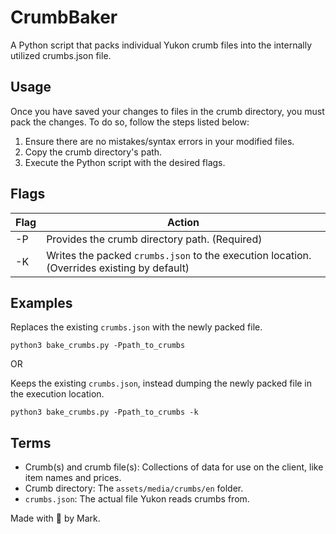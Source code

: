 # CrumbBaker
A Python script that packs individual Yukon crumb files into the internally utilized crumbs.json file.

## Usage
Once you have saved your changes to files in the crumb directory, you must pack the changes. To do so, follow the steps listed below:

1. Ensure there are no mistakes/syntax errors in your modified files.
2. Copy the crumb directory's path.
3. Execute the Python script with the desired flags.

## Flags

| Flag | Action |
| ---- | ------ |
| -P   | Provides the crumb directory path. (Required) |
| -K   | Writes the packed `crumbs.json` to the execution location. (Overrides existing by default) |

## Examples

Replaces the existing `crumbs.json` with the newly packed file.

~~~
python3 bake_crumbs.py -Ppath_to_crumbs
~~~

OR

Keeps the existing `crumbs.json`, instead dumping the newly packed file in the execution location.

~~~
python3 bake_crumbs.py -Ppath_to_crumbs -k
~~~

## Terms

- Crumb(s) and crumb file(s): Collections of data for use on the client, like item names and prices.
- Crumb directory: The `assets/media/crumbs/en` folder.
- `crumbs.json`: The actual file Yukon reads crumbs from.

Made with 💝 by Mark.
